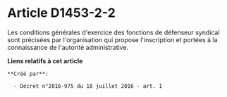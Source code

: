 # Article D1453-2-2

Les conditions générales d'exercice des fonctions de défenseur syndical sont précisées par l'organisation qui propose
l'inscription et portées à la connaissance de l'autorité administrative.

**Liens relatifs à cet article**

	**Créé par**:

	  - Décret n°2016-975 du 18 juillet 2016 - art. 1
